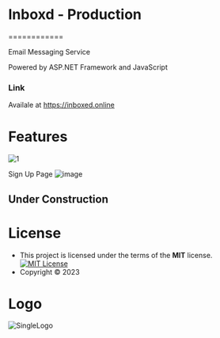 # Inboxd - Production
============

Email Messaging Service 

Powered by ASP.NET Framework and JavaScript

### Link
Availale at <https://inboxed.online>


# Features
![1](https://user-images.githubusercontent.com/48721153/236071232-1af6c553-d431-4b3a-8596-810868c75f64.png)

Sign Up Page
![image](https://github.com/NanaADuah/Inboxd/assets/48721153/cd04bb81-38f1-4913-92ed-b45f59ced4cf)



## Under Construction

# License 
- This project is licensed under the terms of the **MIT** license.  [![MIT License](https://img.shields.io/badge/License-MIT-green.svg)](https://choosealicense.com/licenses/mit/)
- Copyright © 2023

# Logo 

![SingleLogo](https://user-images.githubusercontent.com/48721153/236070882-d22a058f-fb3d-47dc-92bf-790dc683a937.svg)

